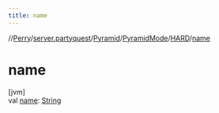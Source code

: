 ```yaml
---
title: name
---
```

//[Perry](../../../../../index.html)/[server.partyquest](../../../index.html)/[Pyramid](../../index.html)/[PyramidMode](../index.html)/[HARD](index.html)/[name](name.html)



# name



[jvm]\
val [name](name.html): [String](https://kotlinlang.org/api/latest/jvm/stdlib/kotlin/-string/index.html)




